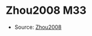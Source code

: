 <a name="material" />

# Zhou2008 M33
<script type="application/ld+json">
  {
    "@context": "https://schema.org/",
    "@type": "ChemicalSubstance",
    "http://purl.org/dc/terms/conformsTo":
      {
        "@type": "CreativeWork",
        "@id": "https://bioschemas.org/profiles/ChemicalSubstance/0.4-RELEASE/"
      },
    "@id": "https://egonw.github.io/nanowiki/nanowiki245.html#material",
    "name": "Zhou2008 M33",
    "sameAs": "http://127.0.0.1/mediawiki/index.php/Special:URIResolver/Zhou2008_M33"
  }
</script>


* Source: [Zhou2008](Zhou2008.md)
